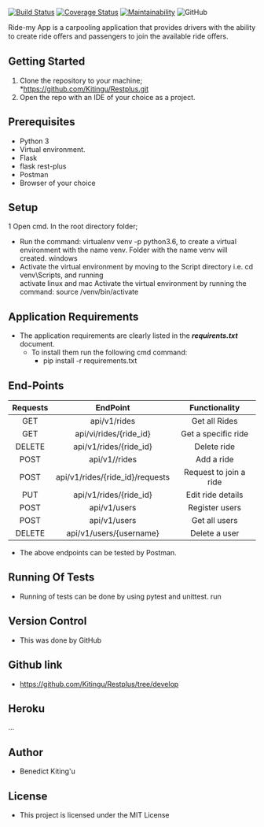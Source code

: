 [![Build Status](https://travis-ci.org/Kitingu/restplus.svg?branch=develop)](https://travis-ci.org/Kitingu/restplus)
[![Coverage Status](https://coveralls.io/repos/github/Kitingu/restplus/badge.svg?branch=develop)](https://coveralls.io/github/Kitingu/restplus?branch=develop)
[![Maintainability](https://api.codeclimate.com/v1/badges/decc4fdf78c5ca700f8c/maintainability)](https://codeclimate.com/github/Kitingu/restplus/maintainability)
![GitHub](https://img.shields.io/github/license/mashape/apistatus.svg)

 Ride-my App is a carpooling application that provides drivers with the ability to create ride oﬀers and passengers to join the available ride oﬀers.
## Getting Started
1. Clone the repository to your machine;
    *https://github.com/Kitingu/Restplus.git
2. Open the repo with an IDE of your choice as a project.
## Prerequisites
* Python 3
* Virtual environment.
* Flask
* flask rest-plus
* Postman
* Browser of your choice
## Setup
1 Open cmd. In the root directory folder;
* Run the command: virtualenv venv -p python3.6,  to create a virtual <br/>
 environment with the name venv. Folder with the name venv will <br>
 created.
 windows
* Activate the virtual environment by moving to the Script directory i.e. cd venv\Scripts, and running <br>
activate
linux and mac
Activate the virtual environment by running the command: source /venv/bin/activate
## Application Requirements
* The application requirements are clearly listed in the ***requirents.txt*** document.
   * To install them run the following cmd command:
     * pip install -r requirements.txt
## End-Points
|Requests     |   EndPoint                          | Functionality
|:-----------:|:-----------------------------------:|:--------------:
   GET        |  api/v1/rides                       | Get all Rides
   GET        |  api/vi/rides/{ride_id}             | Get a specific ride
   DELETE     |  api/v1/rides/{ride_id}             | Delete ride
   POST       |  api/v1//rides                      | Add a ride
   POST       |  api/v1/rides/{ride_id}/requests    | Request to join a ride
   PUT        |  api/v1/rides/{ride_id}             | Edit ride details
   POST       |  api/v1/users                       | Register users
   POST       |  api/v1/users                       | Get all users
   DELETE     |  api/v1/users/{username}            | Delete a user
* The above endpoints can be tested by Postman.

## Running Of Tests
* Running of tests can be done by using pytest and unittest.
    run


## Version Control
* This was done by GitHub

## Github link
* https://github.com/Kitingu/Restplus/tree/develop

## Heroku
...

## Author
* Benedict Kiting'u

## License
* This project is licensed under the MIT License



